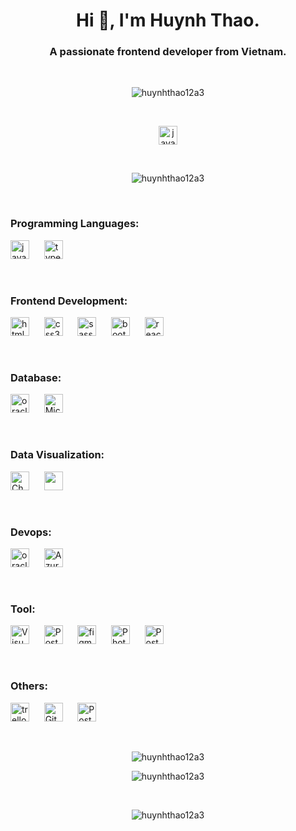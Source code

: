 <h1 align="center">Hi 👋, I'm Huynh Thao.</h1>
<h3 align="center">A passionate frontend developer from Vietnam.</h3>
&nbsp;
<p align="center"> <img src="https://komarev.com/ghpvc/?username=huynhthao12a3&label=Profile%20views&color=0e75b6&style=flat" alt="huynhthao12a3" /> </p>
&nbsp;
<p align="center"> <img src="https://img.shields.io/badge/Gmail-huynhthao12a3@gmail.com-282C34?logo=gmail&logoColor=EA4335&color=ff69b4" alt="javascript" height="30"/></p>
&nbsp;
<p align="center"> <span href="#"><img src="https://github-profile-trophy.vercel.app/?username=huynhthao12a3" alt="huynhthao12a3" /></span> </p>

&nbsp;
<h3 align="left">Programming Languages:</h3>
<span > <img src="https://img.shields.io/badge/Javascript-282C34?logo=javascript&logoColor=F7DF1E" alt="javascript" height="30"/> </span>
&nbsp;&nbsp;&nbsp;&nbsp; 
<span > <img src="https://img.shields.io/badge/Typescript-282C34?logo=typescript&logoColor=3178C6" alt="typescript" height="30"/> </span>

&nbsp;

<h3 align="left">Frontend Development:</h3>
<span > <img src="https://img.shields.io/badge/HTML5-282C34?logo=html5&logoColor=E34F26" alt="html5" height="30"/> </span>
&nbsp;&nbsp;&nbsp;&nbsp;
<span > <img src="https://img.shields.io/badge/CSS3-282C34?logo=css3&logoColor=1572B6" alt="css3" height="30"/> </span>
&nbsp;&nbsp;&nbsp;&nbsp;
<span > <img src="https://img.shields.io/badge/SASS-282C34?logo=sass&logoColor=CC6699" alt="sass" height="30"/> </span>
&nbsp;&nbsp;&nbsp;&nbsp;
<span > <img src="https://img.shields.io/badge/Bootstrap-282C34?logo=bootstrap&logoColor=7952B3" alt="bootstrap" height="30"/> </span>
&nbsp;&nbsp;&nbsp;&nbsp;
<span > <img src="https://img.shields.io/badge/React-282C34?logo=react&logoColor=61DAFB" alt="react" height="30"/> </span>

&nbsp;

<h3 align="left">Database:</h3>
<span > <img src="https://img.shields.io/badge/Oracle-282C34?logo=oracle&logoColor=F80000" alt="oracle" height="30"/> </span>
&nbsp;&nbsp;&nbsp;&nbsp;
<span > <img src="https://img.shields.io/badge/Microsoft SQL Server-282C34?logo=MicrosoftSQLServer&logoColor=CC2927" alt="Microsoft SQL Server" height="30"/> </span>

&nbsp;

<h3 align="left">Data Visualization:</h3>
<span > <img src="https://img.shields.io/badge/Chartjs-282C34?logo=chart.js&logoColor=FF6384" alt="Chartjs" height="30"/> </span>
&nbsp;&nbsp;&nbsp;&nbsp;
<span > <img src='https://jscharting.com/static/img/logo.svg' height="30"/> </span>

&nbsp;

<h3 align="left">Devops:</h3>
<span > <img src="https://img.shields.io/badge/Jenkins-282C34?logo=jenkins&logoColor=D24939" alt="oracle" height="30"/> </span>
&nbsp;&nbsp;&nbsp;&nbsp;
<span > <img src="https://img.shields.io/badge/Azure DevOps-282C34?logo=AzureDevOps&logoColor=0078D7" alt="AzureDevOps" height="30"/> </span>

&nbsp;

<h3 align="left">Tool:</h3>
<span > <img src="https://img.shields.io/badge/Visual Studio Code-282C34?logo=VisualStudioCode&logoColor=007ACC" alt="Visual Studio Code" height="30"/> </span>
&nbsp;&nbsp;&nbsp;&nbsp;
<span > <img src="https://img.shields.io/badge/Eclipse-282C34?logo=EclipseIDE&logoColor=#C2255" alt="Postman" height="30"/> </span>
&nbsp;&nbsp;&nbsp;&nbsp;
<span > <img src="https://img.shields.io/badge/Figma-282C34?logo=figma&logoColor=F24E1E" alt="figma" height="30"/> </span>
&nbsp;&nbsp;&nbsp;&nbsp;
<span > <img src="https://img.shields.io/badge/Photoshop-282C34?logo=AdobePhotoshop&logoColor=31A8FF" alt="Photoshop" height="30"/> </span>
&nbsp;&nbsp;&nbsp;&nbsp;
<span > <img src="https://img.shields.io/badge/Postman-282C34?logo=postman&logoColor=FF6C37" alt="Postman" height="30"/> </span>

&nbsp;

<h3 align="left">Others:</h3>
<span > <img src="https://img.shields.io/badge/Trello-282C34?logo=trello&logoColor=0052CC" alt="trello" height="30"/> </span>
&nbsp;&nbsp;&nbsp;&nbsp;
<span > <img src="https://img.shields.io/badge/Git-282C34?logo=git&logoColor=F05032" alt="Git" height="30"/> </span>
&nbsp;&nbsp;&nbsp;&nbsp;
<span > <img src="https://img.shields.io/badge/Wordpress-282C34?logo=wordpress&logoColor=21759B" alt="Postman" height="30"/> </span>

&nbsp;

<p align="center"><img  src="https://github-readme-stats.vercel.app/api/top-langs?username=huynhthao12a3&show_icons=true&locale=en&layout=compact" alt="huynhthao12a3" /></p>

<p align="center"><img  src="https://github-readme-stats.vercel.app/api?username=huynhthao12a3&show_icons=true&locale=en" alt="huynhthao12a3" /></p>
&nbsp;
<p align="center"><img  src="https://github-readme-streak-stats.herokuapp.com/?user=huynhthao12a3&" alt="huynhthao12a3" /></p>
